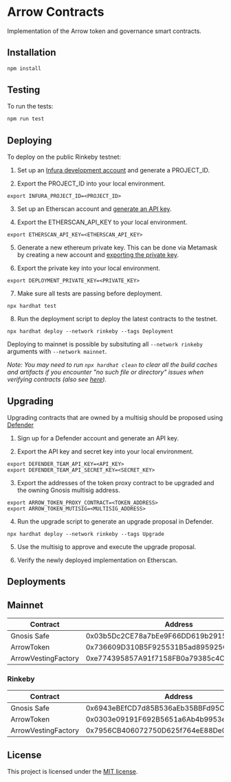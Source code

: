 # Arrow Contracts

Implementation of the Arrow token and governance smart contracts.

## Installation

```bash
npm install
```

## Testing

To run the tests:

```bash
npm run test
```

## Deploying

To deploy on the public Rinkeby testnet:

1. Set up an [Infura development account](https://blog.infura.io/getting-started-with-infura-28e41844cc89/) and generate a PROJECT_ID.

2. Export the PROJECT_ID into your local environment.

```
export INFURA_PROJECT_ID=<PROJECT_ID>
```

3. Set up an Etherscan account and [generate an API key](https://etherscan.io/myapikey).

4. Export the ETHERSCAN_API_KEY to your local environment.

```
export ETHERSCAN_API_KEY=<ETHERSCAN_API_KEY>
```

5. Generate a new ethereum private key. This can be done via Metamask by creating a new account and [exporting the private key](https://metamask.zendesk.com/hc/en-us/articles/360015289632-How-to-Export-an-Account-Private-Key).

6. Export the private key into your local environment.

```
export DEPLOYMENT_PRIVATE_KEY=<PRIVATE_KEY>
```

7. Make sure all tests are passing before deployment.

```
npx hardhat test
```

8. Run the deployment script to deploy the latest contracts to the testnet.

```
npx hardhat deploy --network rinkeby --tags Deployment
```

Deploying to mainnet is possible by subsituting all `--network rinkeby` arguments with `--network mainnet`.


*Note: You may need to run `npx hardhat clean` to clear all the build caches and artifacts if you encounter "no such file or directory" issues when verifying contracts (also see [here](https://github.com/NomicFoundation/hardhat/issues/1117)).*

## Upgrading

Upgrading contracts that are owned by a multisig should be proposed using [Defender](https://docs.openzeppelin.com/defender/guide-upgrades)

1. Sign up for a Defender account and generate an API key.

2. Export the API key and secret key into your local environment.

```
export DEFENDER_TEAM_API_KEY=<API_KEY>
export DEFENDER_TEAM_API_SECRET_KEY=<SECRET_KEY>
```

3. Export the addresses of the token proxy contract to be upgraded and the owning Gnosis multisig address.

```
export ARROW_TOKEN_PROXY_CONTRACT=<TOKEN_ADDRESS>
export ARROW_TOKEN_MUTISIG=<MULTISIG_ADDRESS>
```

4. Run the upgrade script to generate an upgrade proposal in Defender.

```
npx hardhat deploy --network rinkeby --tags Upgrade 
```

5. Use the multisig to approve and execute the upgrade proposal.

6. Verify the newly deployed implementation on Etherscan.

## Deployments

## Mainnet

| Contract            | Address                                    |
| ------------------- | ------------------------------------------ |
| Gnosis Safe         | 0x03b5Dc2CE78a7bEe9F66DD619b291595a2E166BB |
| ArrowToken          | 0x736609D310B5F925531B5ad895925CB0586F6241 |
| ArrowVestingFactory | 0xe774395857A91f7158FB0a79385c4C9F7975B848 |

### Rinkeby

| Contract            | Address                                    |
| ------------------- | ------------------------------------------ |
| Gnosis Safe         | 0x6943eBEfCD7d85B536aEb35BBFd95C5699158Abe |
| ArrowToken          | 0x0303e09191F692B5651a6Ab4b9953eC462CaBCB6 |
| ArrowVestingFactory | 0x7956CB406072750D625f764eE88De07A6e33066c |

## License

This project is licensed under the [MIT license](LICENSE).
